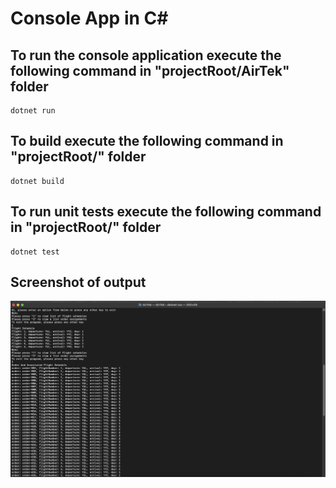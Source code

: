 # Console App in C#

## To run the console application execute the following command in "projectRoot/AirTek" folder

```
dotnet run
```

## To build execute the following command in "projectRoot/" folder

```
dotnet build
```

## To run unit tests execute the following command in "projectRoot/" folder

```
dotnet test
```

## Screenshot of output

![Alt text](/ScreenshotOfOutput.png?raw=true "Screenshot of output")
